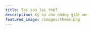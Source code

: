 ```yaml
---
title: Tại sao lại thế?
description: Ký sự cho những giấc mơ
featured_image: /images/theme.png
---
```

